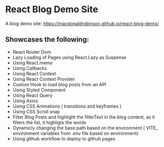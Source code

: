 # React Blog Demo Site

A blog demo site: https://macdonaldrobinson.github.io/react-blog-demo/

## Showcases the following:
- React Router Dom
- Lazy Loading of Pages using React.Lazy as Suspense
- Using React.memo
- Using Callbacks
- Using React Context
- Using React Context Provider
- Custom Hook to load blog posts from an API
- Using Styled Component
- Using React Query
- Using Axios
- Using CSS Animations ( transitions and keyframes )
- Using CSS Scroll snap
- Filter Blog Posts and highlight the filterText in the blog content, as it filters the list, it highligts the words
- Dynamicly changing the base path based on the environment ( VITE_ environment variables from .env file based on environment)
- Using github workflow to deploy to github pages
